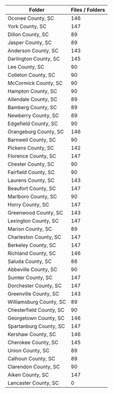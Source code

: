 | Folder                  |   Files / Folders |
|-------------------------|-------------------|
| Oconee County, SC       |               146 |
| York County, SC         |               147 |
| Dillon County, SC       |                89 |
| Jasper County, SC       |                89 |
| Anderson County, SC     |               143 |
| Darlington County, SC   |               145 |
| Lee County, SC          |                90 |
| Colleton County, SC     |                90 |
| McCormick County, SC    |                90 |
| Hampton County, SC      |                90 |
| Allendale County, SC    |                89 |
| Bamberg County, SC      |                89 |
| Newberry County, SC     |                89 |
| Edgefield County, SC    |                90 |
| Orangeburg County, SC   |               146 |
| Barnwell County, SC     |                90 |
| Pickens County, SC      |               142 |
| Florence County, SC     |               147 |
| Chester County, SC      |                90 |
| Fairfield County, SC    |                90 |
| Laurens County, SC      |               143 |
| Beaufort County, SC     |               147 |
| Marlboro County, SC     |                90 |
| Horry County, SC        |               147 |
| Greenwood County, SC    |               143 |
| Lexington County, SC    |               147 |
| Marion County, SC       |                89 |
| Charleston County, SC   |               147 |
| Berkeley County, SC     |               147 |
| Richland County, SC     |               146 |
| Saluda County, SC       |                88 |
| Abbeville County, SC    |                90 |
| Sumter County, SC       |               147 |
| Dorchester County, SC   |               147 |
| Greenville County, SC   |               143 |
| Williamsburg County, SC |                89 |
| Chesterfield County, SC |                90 |
| Georgetown County, SC   |               146 |
| Spartanburg County, SC  |               147 |
| Kershaw County, SC      |               146 |
| Cherokee County, SC     |               145 |
| Union County, SC        |                89 |
| Calhoun County, SC      |                89 |
| Clarendon County, SC    |                90 |
| Aiken County, SC        |               147 |
| Lancaster County, SC    |                 0 |